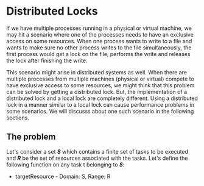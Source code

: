 # Distributed Locks
If we have multiple processes running in a physical or virtual machine, we may hit a scenario where one of the processes needs to have an exclusive access on some resources. When one process wants to write to a file and wants to make sure no other process writes to the file simultaneously, the first process would get a lock on the file, performs the write and releases the lock after finishing the write. 

This scenario might arise in distributed systems as well. When there are multiple processes from multiple machines (physical or virtual) compete to have exclusive access to some resources, we might think that this problem can be solved by getting a distributed lock. But, the implementation of a distributed lock and a local lock are completely different. Using a distributed lock in a manner similar to a local lock can cause performance problems in some scenarios. We will discusss about one such scenario in the following sections.

## The problem
Let's consider a set ***S*** which contains a finite set of tasks to be executed and ***R*** be the set of resources associated with the tasks. Let's define the following function on any task t belonging to ***S***:
  - targetResource - Domain: S, Range: R
